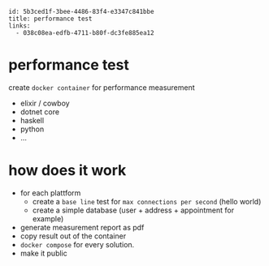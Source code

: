 ```
id: 5b3ced1f-3bee-4486-83f4-e3347c841bbe
title: performance test
links:
  - 038c08ea-edfb-4711-b80f-dc3fe885ea12
```

# performance test

create `docker container` for performance measurement


* elixir / cowboy
* dotnet core
* haskell
* python
* ...

# how does it work

* for each plattform
  * create a `base line` test for `max connections per second` (hello world)
  * create a simple database (user + address + appointment for example)
* generate measurement report as pdf
* copy result out of the container
* `docker compose` for every solution.
* make it public

